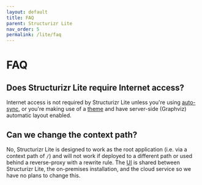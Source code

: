 ```yaml
---
layout: default
title: FAQ
parent: Structurizr Lite
nav_order: 5
permalink: /lite/faq
---
```


# FAQ

## Does Structurizr Lite require Internet access?

Internet access is not required by Structurizr Lite unless you're using [auto-sync](usage#auto-sync),
or you're making use of a [theme](/ui/diagrams/themes) and have server-side (Graphviz) automatic layout enabled.

## Can we change the context path?

No, Structurizr Lite is designed to work as the root application (i.e. via a context path of `/`) and will
not work if deployed to a different path or used behind a reverse-proxy with a rewrite rule.
The [UI](/ui) is shared between Structurizr Lite, the on-premises installation, and the cloud service so we have no
plans to change this.